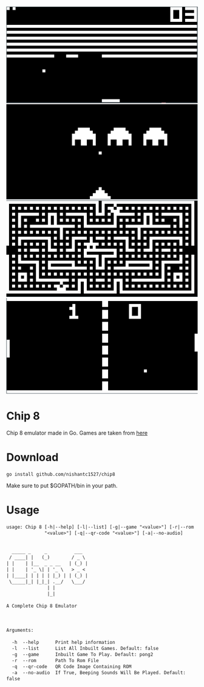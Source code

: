 ![Breakout](screenshots/breakout.png)
![Invaders](screenshots/invaders.png)
![Pacman](screenshots/pacman.png)
![Pong2](screenshots/pong2.png)

# Chip 8
Chip 8 emulator made in Go. Games are taken from [here](https://github.com/badlogic/chip8/tree/master/roms)

# Download
```
go install github.com/nishantc1527/chip8
```

Make sure to put $GOPATH/bin in your path.

# Usage
```
usage: Chip 8 [-h|--help] [-l|--list] [-g|--game "<value>"] [-r|--rom
              "<value>"] [-q|--qr-code "<value>"] [-a|--no-audio]

              
  _____ _     _          ___  
 / ____| |   (_)        / _ \ 
| |    | |__  _ _ __   | (_) |
| |    | '_ \| | '_ \   > _ < 
| |____| | | | | |_) | | (_) |
 \_____|_| |_|_| .__/   \___/ 
               | |            
               |_|            

A Complete Chip 8 Emulator



Arguments:

  -h  --help      Print help information
  -l  --list      List All Inbuilt Games. Default: false
  -g  --game      Inbuilt Game To Play. Default: pong2
  -r  --rom       Path To Rom File
  -q  --qr-code   QR Code Image Containing ROM
  -a  --no-audio  If True, Beeping Sounds Will Be Played. Default: false
```
